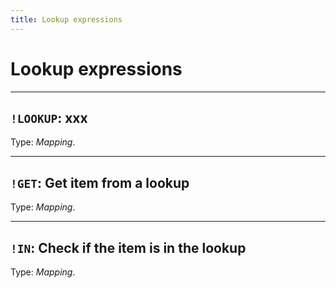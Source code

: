 ```yaml
---
title: Lookup expressions
---
```


# Lookup expressions


---

## `!LOOKUP`: xxx 

Type: _Mapping_.


---

## `!GET`: Get item from a lookup

Type: _Mapping_.


---

## `!IN`: Check if the item is in the lookup

Type: _Mapping_.

